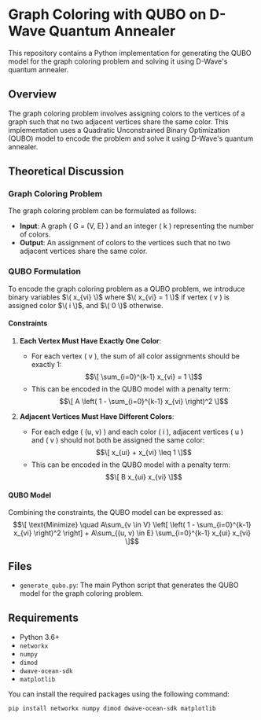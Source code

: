# Graph Coloring with QUBO on D-Wave Quantum Annealer

This repository contains a Python implementation for generating the QUBO model for the graph coloring problem and solving it using D-Wave's quantum annealer.

## Overview

The graph coloring problem involves assigning colors to the vertices of a graph such that no two adjacent vertices share the same color. This implementation uses a Quadratic Unconstrained Binary Optimization (QUBO) model to encode the problem and solve it using D-Wave's quantum annealer.

## Theoretical Discussion

### Graph Coloring Problem

The graph coloring problem can be formulated as follows:
- **Input**: A graph \( G = (V, E) \) and an integer \( k \) representing the number of colors.
- **Output**: An assignment of colors to the vertices such that no two adjacent vertices share the same color.

### QUBO Formulation

To encode the graph coloring problem as a QUBO problem, we introduce binary variables $\( x_{vi} \)$ where $\( x_{vi} = 1 \)$ if vertex \( v \) is assigned color $\( i \)$, and $\( 0 \)$ otherwise.

#### Constraints

1. **Each Vertex Must Have Exactly One Color**:
   - For each vertex \( v \), the sum of all color assignments should be exactly 1:
    $$\[
     \sum_{i=0}^{k-1} x_{vi} = 1
     \]$$
   - This can be encoded in the QUBO model with a penalty term:
    $$\[
     A \left( 1 - \sum_{i=0}^{k-1} x_{vi} \right)^2
     \]$$

2. **Adjacent Vertices Must Have Different Colors**:
   - For each edge \( (u, v) \) and each color \( i \), adjacent vertices \( u \) and \( v \) should not both be assigned the same color:
    $$\[
     x_{ui} + x_{vi} \leq 1
     \]$$
   - This can be encoded in the QUBO model with a penalty term:
    $$\[
     B x_{ui} x_{vi}
     \]$$

#### QUBO Model

Combining the constraints, the QUBO model can be expressed as:
$$\[
\text{Minimize} \quad A\sum_{v \in V} \left[  \left( 1 - \sum_{i=0}^{k-1} x_{vi} \right)^2 \right] + A\sum_{(u, v) \in E} \sum_{i=0}^{k-1}  x_{ui} x_{vi}
\]$$

## Files

- `generate_qubo.py`: The main Python script that generates the QUBO model for the graph coloring problem.

## Requirements

- Python 3.6+
- `networkx`
- `numpy`
- `dimod`
- `dwave-ocean-sdk`
- `matplotlib`

You can install the required packages using the following command:

```bash
pip install networkx numpy dimod dwave-ocean-sdk matplotlib
